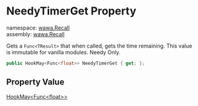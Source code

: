 # NeedyTimerGet Property

namespace: [wawa\.Recall](../../wawa.Recall.md)<br />
assembly: [wawa\.Recall](../../../wawa.Recall.md)

Gets a `Func<TResult>` that when called, gets the time remaining\.
This value is immutable for vanilla modules\. Needy Only\.

```csharp
public HookMay<Func<float>> NeedyTimerGet { get; };
```

## Property Value

[HookMay\<Func\<float\>\>](../../../wawa.Recall/wawa.Recall/HookMay\`1.md)

